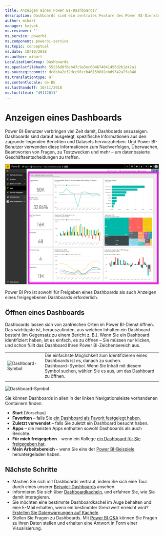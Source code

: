 ```yaml
---
title: Anzeigen eines Power BI-Dashboards?
description: Dashboards sind ein zentrales Feature des Power BI-Diensts.
author: mihart
manager: kvivek
ms.reviewer: ''
ms.service: powerbi
ms.component: powerbi-service
ms.topic: conceptual
ms.date: 10/10/2018
ms.author: mihart
LocalizationGroup: Dashboards
ms.openlocfilehash: 55256d8f8eb47c9a5ec604674041456d2b1d42a1
ms.sourcegitcommit: dc8b8a2cf2dcc96ccb46159802ebd9342a7fa840
ms.translationtype: HT
ms.contentlocale: de-DE
ms.lasthandoff: 10/11/2018
ms.locfileid: "49112811"
---
```

# <a name="view-a-dashboard"></a>Anzeigen eines Dashboards
Power BI-Benutzer verbringen viel Zeit damit, Dashboards anzuzeigen. Dashboards sind darauf ausgelegt, spezifische Informationen aus den zugrunde liegenden Berichten und Datasets hervorzuheben. Und Power BI-Benutzer verwenden diese Informationen zum Nachverfolgen, Überwachen, Beantworten von Fragen, zu Testzwecken und mehr – um datenbasierte Geschäftsentscheidungen zu treffen.

![Dashboard](media/end-user-dashboard-open/power-bi-new-dash.png)


Power BI Pro ist sowohl für Freigeben eines Dashboards als auch Anzeigen eines freigegebenen Dashboards erforderlich.

## <a name="open-a-dashboard"></a>Öffnen eines Dashboards
Dashboards lassen sich von zahlreichen Orten im Power BI-Dienst öffnen.  Das wichtigste ist, herauszufinden, aus welchen Inhalten ein Dashboard besteht (im Gegensatz zu einem Bericht z. B.). Wenn Sie ein Dashboard identifiziert haben, ist es einfach, es zu öffnen – Sie müssen nur klicken, und schon füllt das Dashboard Ihren Power BI-Zeichenbereich aus.


|              |         |
|------------|--------------------------------|
|![Dashboard-Symbol](media/end-user-dashboard-open/power-bi-dashboard-icon.png)      |Die einfachste Möglichkeit zum Identifizieren eines Dashboards ist es, danach zu suchen. <br>Dashboard-Symbol. Wenn Sie Inhalt mit diesem Symbol suchen, wählen Sie es aus, um das Dashboard zu öffnen. |
|                    |          |

![Dashboard-Symbol](media/end-user-dashboard-open/opendash.gif)
 

<!--insert aGIF-->

Sie können Dashboards in allen in der linken Navigationsleiste vorhandenen Containern finden. 
- **Start** (Vorschau)
- **Favoriten** – falls Sie [ein Dashboard als Favorit festgelegt haben](end-user-favorite.md).
- **Zuletzt verwendet** – falls Sie zuletzt ein Dashboard besucht haben.
- **Apps** – die meisten Apps enthalten sowohl Dashboards als auch Berichte.
- **Für mich freigegeben** – wenn ein Kollege [ein Dashboard für Sie freigegeben hat](end-user-shared-with-me.md).
- **Mein Arbeitsbereich** – wenn Sie eins der [Power BI-Beispiele](../sample-datasets.md) heruntergeladen haben.


## <a name="next-steps"></a>Nächste Schritte
* Machen Sie sich mit Dashboards vertraut, indem Sie sich eine Tour durch eines unserer [Beispiel-Dashboards](../sample-tutorial-connect-to-the-samples.md) ansehen.
* Informieren Sie sich über [Dashboardkacheln](end-user-tiles.md), und erfahren Sie, wie Sie damit interagieren.
* Sie möchten eine bestimmte Dashboardkachel im Auge behalten und eine E-Mail erhalten, wenn ein bestimmter Grenzwert erreicht wird? [Erstellen Sie Datenwarnungen auf Kacheln](end-user-alerts.md).
* Stellen Sie Fragen zu Dashboards. Mit [Power BI Q&A](end-user-q-and-a.md) können Sie Fragen zu Ihren Daten stellen und erhalten eine Antwort in Form einer Visualisierung. 